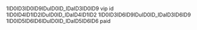 1ID0ID3ID0ID9IDuID0ID_IDaID3ID0ID9 vip id
1ID0ID4ID1ID2IDuID0ID_IDaID4ID1ID2
1ID0ID3ID6ID9IDuID0ID_IDaID3ID6ID9
1ID0ID5ID6ID6IDuID0ID_IDaID5ID6ID6 paid
